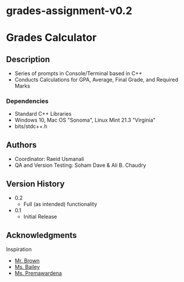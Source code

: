 # grades-assignment-v0.2

# Grades Calculator

## Description

- Series of prompts in Console/Terminal based in C++
- Conducts Calculations for GPA, Average, Final Grade, and Required Marks

### Dependencies

- Standard C++ Libraries
- Windows 10, Mac OS "Sonoma", Linux Mint 21.3 "Virginia"
- bits/stdc++.h

## Authors

- Coordinator: Raeid Usmanali
- QA and Version Testing: Soham Dave & Ali B. Chaudry

## Version History

- 0.2
  - Full (as intended) functionality
- 0.1
  - Initial Release

## Acknowledgments

Inspiration

- [Mr. Brown]()
- [Ms. Bailey]()
- [Ms. Premawardena]()
